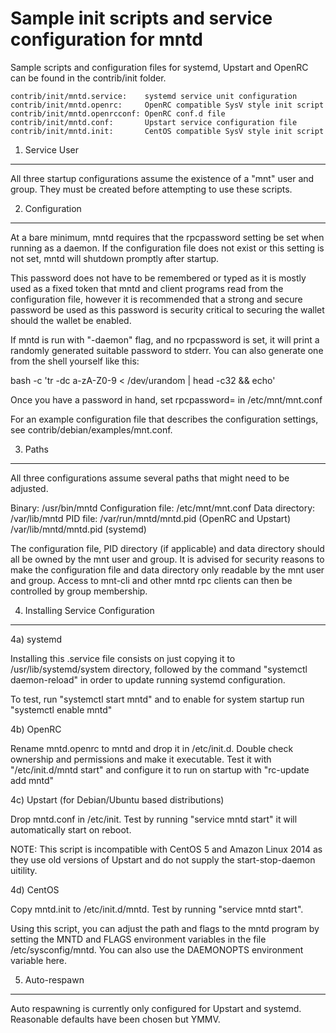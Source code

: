 Sample init scripts and service configuration for mntd
==========================================================

Sample scripts and configuration files for systemd, Upstart and OpenRC
can be found in the contrib/init folder.

    contrib/init/mntd.service:    systemd service unit configuration
    contrib/init/mntd.openrc:     OpenRC compatible SysV style init script
    contrib/init/mntd.openrcconf: OpenRC conf.d file
    contrib/init/mntd.conf:       Upstart service configuration file
    contrib/init/mntd.init:       CentOS compatible SysV style init script

1. Service User
---------------------------------

All three startup configurations assume the existence of a "mnt" user
and group.  They must be created before attempting to use these scripts.

2. Configuration
---------------------------------

At a bare minimum, mntd requires that the rpcpassword setting be set
when running as a daemon.  If the configuration file does not exist or this
setting is not set, mntd will shutdown promptly after startup.

This password does not have to be remembered or typed as it is mostly used
as a fixed token that mntd and client programs read from the configuration
file, however it is recommended that a strong and secure password be used
as this password is security critical to securing the wallet should the
wallet be enabled.

If mntd is run with "-daemon" flag, and no rpcpassword is set, it will
print a randomly generated suitable password to stderr.  You can also
generate one from the shell yourself like this:

bash -c 'tr -dc a-zA-Z0-9 < /dev/urandom | head -c32 && echo'

Once you have a password in hand, set rpcpassword= in /etc/mnt/mnt.conf

For an example configuration file that describes the configuration settings,
see contrib/debian/examples/mnt.conf.

3. Paths
---------------------------------

All three configurations assume several paths that might need to be adjusted.

Binary:              /usr/bin/mntd
Configuration file:  /etc/mnt/mnt.conf
Data directory:      /var/lib/mntd
PID file:            /var/run/mntd/mntd.pid (OpenRC and Upstart)
                     /var/lib/mntd/mntd.pid (systemd)

The configuration file, PID directory (if applicable) and data directory
should all be owned by the mnt user and group.  It is advised for security
reasons to make the configuration file and data directory only readable by the
mnt user and group.  Access to mnt-cli and other mntd rpc clients
can then be controlled by group membership.

4. Installing Service Configuration
-----------------------------------

4a) systemd

Installing this .service file consists on just copying it to
/usr/lib/systemd/system directory, followed by the command
"systemctl daemon-reload" in order to update running systemd configuration.

To test, run "systemctl start mntd" and to enable for system startup run
"systemctl enable mntd"

4b) OpenRC

Rename mntd.openrc to mntd and drop it in /etc/init.d.  Double
check ownership and permissions and make it executable.  Test it with
"/etc/init.d/mntd start" and configure it to run on startup with
"rc-update add mntd"

4c) Upstart (for Debian/Ubuntu based distributions)

Drop mntd.conf in /etc/init.  Test by running "service mntd start"
it will automatically start on reboot.

NOTE: This script is incompatible with CentOS 5 and Amazon Linux 2014 as they
use old versions of Upstart and do not supply the start-stop-daemon uitility.

4d) CentOS

Copy mntd.init to /etc/init.d/mntd. Test by running "service mntd start".

Using this script, you can adjust the path and flags to the mntd program by
setting the MNTD and FLAGS environment variables in the file
/etc/sysconfig/mntd. You can also use the DAEMONOPTS environment variable here.

5. Auto-respawn
-----------------------------------

Auto respawning is currently only configured for Upstart and systemd.
Reasonable defaults have been chosen but YMMV.
